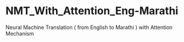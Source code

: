 # NMT_With_Attention_Eng-Marathi
Neural Machine Translation ( from English to Marathi ) with Attention Mechanism
